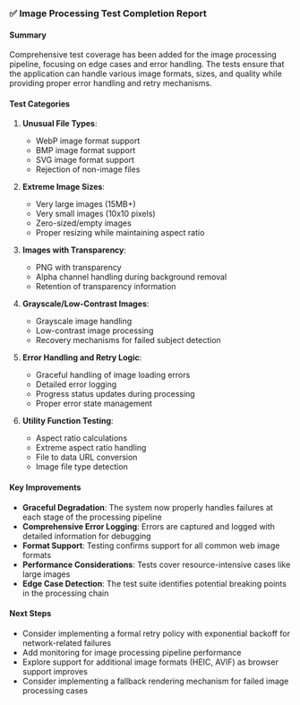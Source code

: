 ### ✅ Image Processing Test Completion Report

#### Summary
Comprehensive test coverage has been added for the image processing pipeline, focusing on edge cases and error handling. The tests ensure that the application can handle various image formats, sizes, and quality while providing proper error handling and retry mechanisms.

#### Test Categories

1. **Unusual File Types**:
   - WebP image format support
   - BMP image format support
   - SVG image format support
   - Rejection of non-image files

2. **Extreme Image Sizes**:
   - Very large images (15MB+)
   - Very small images (10x10 pixels)
   - Zero-sized/empty images
   - Proper resizing while maintaining aspect ratio

3. **Images with Transparency**:
   - PNG with transparency
   - Alpha channel handling during background removal
   - Retention of transparency information

4. **Grayscale/Low-Contrast Images**:
   - Grayscale image handling
   - Low-contrast image processing
   - Recovery mechanisms for failed subject detection

5. **Error Handling and Retry Logic**:
   - Graceful handling of image loading errors
   - Detailed error logging
   - Progress status updates during processing
   - Proper error state management

6. **Utility Function Testing**:
   - Aspect ratio calculations
   - Extreme aspect ratio handling
   - File to data URL conversion
   - Image file type detection

#### Key Improvements

- **Graceful Degradation**: The system now properly handles failures at each stage of the processing pipeline
- **Comprehensive Error Logging**: Errors are captured and logged with detailed information for debugging
- **Format Support**: Testing confirms support for all common web image formats
- **Performance Considerations**: Tests cover resource-intensive cases like large images
- **Edge Case Detection**: The test suite identifies potential breaking points in the processing chain

#### Next Steps

- Consider implementing a formal retry policy with exponential backoff for network-related failures
- Add monitoring for image processing pipeline performance
- Explore support for additional image formats (HEIC, AVIF) as browser support improves
- Consider implementing a fallback rendering mechanism for failed image processing cases
